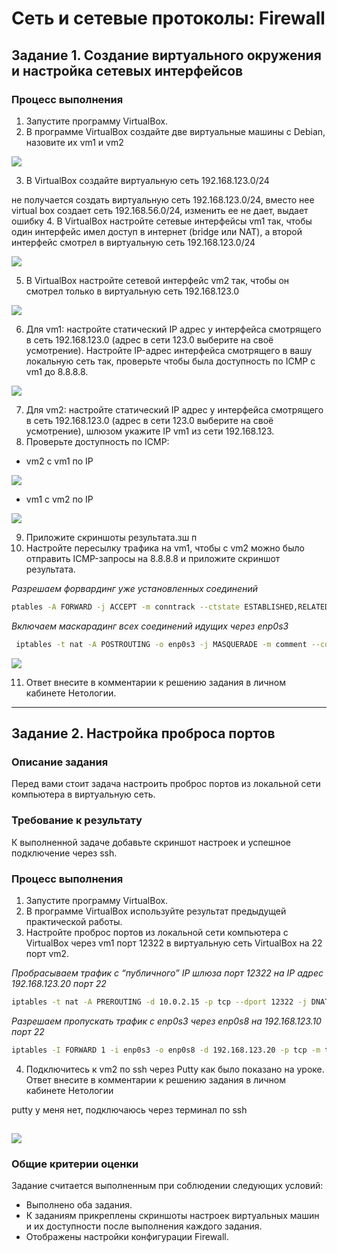 # Сеть и сетевые протоколы: Firewall


## Задание 1. Создание виртуального окружения и настройка сетевых интерфейсов

### Процесс выполнения
1. Запустите программу VirtualBox.
2. В программе VirtualBox создайте две виртуальные машины с Debian, назовите их vm1 и vm2

![](./images/1.png)

3. В VirtualBox создайте виртуальную сеть 192.168.123.0/24

не получается создать виртуальную сеть 192.168.123.0/24, вместо нее virtual box создает сеть 192.168.56.0/24, изменить ее не дает, выдает ошибку
4. В VirtualBox настройте сетевые интерфейсы vm1 так, чтобы один интерфейс имел доступ в интернет (bridge или NAT), а второй интерфейс смотрел в виртуальную сеть 192.168.123.0/24

![](./images/2.png)

5. В VirtualBox настройте сетевой интерфейс vm2 так, чтобы он смотрел только в виртуальную сеть 192.168.123.0

![](./images/3..png)

6. Для vm1: настройте статический IP адрес у интерфейса смотрящего в сеть 192.168.123.0 (адрес в сети 123.0 выберите на своё усмотрение). Настройте IP-адрес интерфейса смотрящего в вашу локальную сеть так, проверьте чтобы была доступность по ICMP c vm1 до 8.8.8.8.

![](./images/4.png)

7. Для vm2: настройте статический IP адрес у интерфейса смотрящего в сеть 192.168.123.0 (адрес в сети 123.0 выберите на своё усмотрение), шлюзом укажите IP vm1 из сети 192.168.123.
8. Проверьте доступность по ICMP:
 - vm2 с vm1 по IP

 ![](./images/5.png)

 - vm1 с vm2 по IP 

![](./images/6.png)

9. Приложите скриншоты результата.зш п
10. Настройте пересылку трафика на vm1, чтобы с vm2 можно было отправить ICMP-запросы на 8.8.8.8 и приложите скриншот результата.


*Разрешаем форвардинг уже установленных соединений*
```bash
ptables -A FORWARD -j ACCEPT -m conntrack --ctstate ESTABLISHED,RELATED -m comment --comment "established traffic"
```
*Включаем маскарадинг всех соединений идущих через enp0s3*
```bash
 iptables -t nat -A POSTROUTING -o enp0s3 -j MASQUERADE -m comment --comment "masquerade"
```

![](./images/7.png)


11. Ответ внесите в комментарии к решению задания в личном кабинете Нетологии.

--- 

## Задание 2. Настройка проброса портов

### Описание задания
Перед вами стоит задача настроить проброс портов из локальной сети компьютера в виртуальную сеть.

### Требование к результату
К выполненной задаче добавьте скриншот настроек и успешное подключение через ssh.

### Процесс выполнения
1. Запустите программу VirtualBox.
2. В программе VirtualBox используйте результат предыдущей практической работы.
3. Настройте проброс портов из локальной сети компьютера с VirtualBox через vm1 порт 12322 в виртуальную сеть VirtualBox на 22 порт vm2.

*Пробрасываем трафик с “публичного” IP шлюза порт 12322 на IP адрес 192.168.123.20 порт 22*

```bash
iptables -t nat -A PREROUTING -d 10.0.2.15 -p tcp --dport 12322 -j DNAT --to-destination 192.168.123.20:22

```

*Разрешаем пропускать трафик с enp0s3 через enp0s8 на 192.168.123.10 порт 22*

```bash
iptables -I FORWARD 1 -i enp0s3 -o enp0s8 -d 192.168.123.20 -p tcp -m tcp --dport 22 -j ACCEPT
```


4. Подключитесь к vm2 по ssh через Putty как было показано на уроке. Ответ внесите в комментарии к решению задания в личном кабинете Нетологии


putty у меня нет, подключаюсь через терминал по ssh

![](./images/8.png)
---

### Общие критерии оценки
Задание считается выполненным при соблюдении следующих условий:
- Выполнено оба задания.
- К заданиям прикреплены скриншоты настроек виртуальных машин и их доступности после выполнения каждого задания.
- Отображены настройки конфигурации Firewall.
 
 
 

